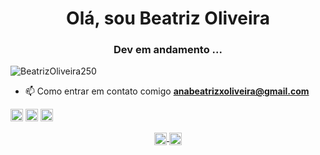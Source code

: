 <h1 align = "center"> Olá, sou Beatriz Oliveira </h1>
<h3 align = "center"> Dev em andamento ... </h3>
<p align = "left"> <img src = "https://komarev.com/ghpvc/?username=BeatrizOliveira250" alt = "BeatrizOliveira250" /> </p>

- 📫 Como entrar em contato comigo **anabeatrizxoliveira@gmail.com**

<p align = "left"> <img src = "https://konpa.github.io/devicon/devicon.git/icons/c/c-original.svg" alt = "c" width = "20" height = "20" /> <img src = "https://konpa.github.io/devicon/devicon.git/icons/css3/css3-original-wordmark.svg" alt = "css3" width = "20" height = "20" /> <img src = "https://konpa.github.io/devicon/devicon.git / icons / html5 / html5-original-wordmark.svg "alt =" html5 "width =" 20 "height =" 20 "/> </p> <p align =" center ">
<a href="https://linkedin.com/in/beatriiz-oliveiraa" target="blank"> <img align = "center" src = "https://cdn.jsdelivr.net/npm/simple-icons@3.0 .1 / icons / linkedin.svg "alt =" beatriiz-oliveiraa "height =" 20 "width =" 20 "/> </a>
<a href =" https://instagram.com/anabeaoliver "target =" blank " > <img align = "center" src = "https://cdn.jsdelivr.net/npm/simple-icons@3.0.1/icons/instagram.svg" alt = "anabeaoliver" height = "20" width = " 20 "/> </a>
</p>












 
